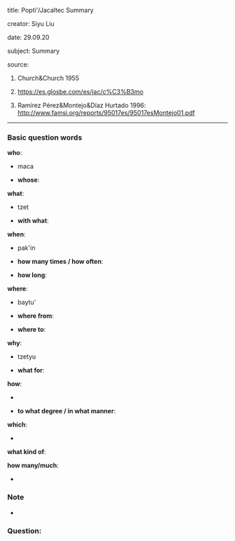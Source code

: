 
title: Popti'/Jacaltec Summary

creator: Siyu Liu

date: 29.09.20

subject: Summary

source: 

1. Church&Church 1955

2. https://es.glosbe.com/es/jac/c%C3%B3mo

3. Ramírez Pérez&Montejo&Díaz Hurtado 1996: http://www.famsi.org/reports/95017es/95017esMontejo01.pdf

----

### Basic question words

**who**: 

 - maca
 
 - **whose**: 
 
**what**: 

 - tzet
 
 - **with what**: 
 
**when**: 

 - pak'in
 
 - **how many times / how often**:	
 
 - **how long**: 	
 
**where**: 

 - baytu'
  
 - **where from**: 
 
 - **where to**: 
 
**why**: 

 - tzetyu
 
 - **what for**:

**how**: 

 - 
 
 - **to what degree / in what manner**: 
  
**which**: 

 - 
  
**what kind of**: 

**how many/much**: 
 
 - 


### Note

- 

### Question:

